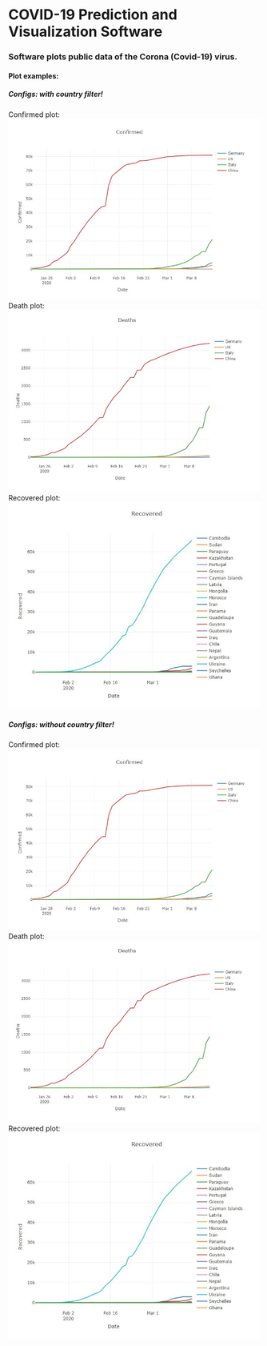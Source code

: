 # COVID-19 Prediction and Visualization Software

### Software plots public data of the Corona (Covid-19) virus.

#### Plot examples:
##### Configs: with country filter!
Confirmed plot:
![Tornadoes](images/c1.JPG) 
Death plot:
![Tornadoes](images/d1.JPG) 
Recovered plot:
![Tornadoes](images/r2.JPG)

##### Configs: *without* country filter!
Confirmed plot:
![Tornadoes](images/c1.JPG) 
Death plot:
![Tornadoes](images/d1.JPG) 
Recovered plot:
![Tornadoes](images/r2.JPG)
 